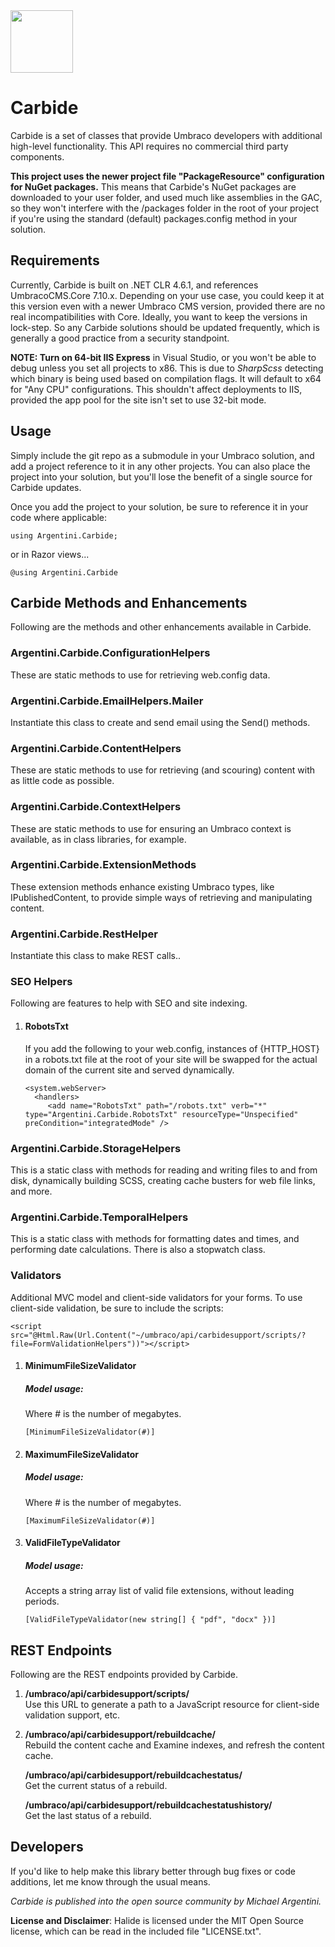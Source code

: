 <img src="https://fynydd.com/images/carbide-icon.png" width="100" />

# Carbide

Carbide is a set of classes that provide Umbraco developers with additional high-level functionality. This API requires no commercial third party components.

**This project uses the newer project file "PackageResource" configuration for NuGet packages.** This means that Carbide's NuGet packages are downloaded to your user folder, and used much like assemblies in the GAC, so they won't interfere with the /packages folder in the root of your project if you're using the standard (default) packages.config method in your solution.

## Requirements
Currently, Carbide is built on .NET CLR 4.6.1, and references UmbracoCMS.Core 7.10.x. Depending on your use case, you could keep it at this version even with a newer Umbraco CMS version, provided there are no real incompatibilities with Core. Ideally, you want to keep the versions in lock-step. So any Carbide solutions should be updated frequently, which is generally a good practice from a security standpoint.

**NOTE: Turn on 64-bit IIS Express** in Visual Studio, or you won't be able to debug unless you set all projects to x86. This is due to *SharpScss* detecting which binary is being used based on compilation flags. It will default to x64 for "Any CPU" configurations. This shouldn't affect deployments to IIS, provided the app pool for the site isn't set to use 32-bit mode.

## Usage
Simply include the git repo as a submodule in your Umbraco solution, and add a project reference to it in any other projects. You can also place the project into your solution, but you'll lose the benefit of a single source for Carbide updates.

Once you add the project to your solution, be sure to reference it in your code where applicable:

<pre><code>using Argentini.Carbide;</code></pre>
or in Razor views...
<pre><code>@using Argentini.Carbide</code></pre>

## Carbide Methods and Enhancements
Following are the methods and other enhancements available in Carbide.

### Argentini.Carbide.ConfigurationHelpers
These are static methods to use for retrieving web.config data.

### Argentini.Carbide.EmailHelpers.Mailer
Instantiate this class to create and send email using the Send() methods.

### Argentini.Carbide.ContentHelpers
These are static methods to use for retrieving (and scouring) content with as little code as possible.

### Argentini.Carbide.ContextHelpers
These are static methods to use for ensuring an Umbraco context is available, as in class libraries, for example.

### Argentini.Carbide.ExtensionMethods
These extension methods enhance existing Umbraco types, like IPublishedContent, to provide simple ways of retrieving and manipulating content.

### Argentini.Carbide.RestHelper
Instantiate this class to make REST calls..

### SEO Helpers
Following are features to help with SEO and site indexing.

1. #### RobotsTxt
   If you add the following to your web.config, instances of {HTTP_HOST} in a robots.txt file at the root of your site will be swapped for the actual domain of the current site and served dynamically.
   
   ```
   <system.webServer>
     <handlers>
        <add name="RobotsTxt" path="/robots.txt" verb="*" type="Argentini.Carbide.RobotsTxt" resourceType="Unspecified" preCondition="integratedMode" />
   ```

### Argentini.Carbide.StorageHelpers
This is a static class with methods for reading and writing files to and from disk, dynamically building SCSS, creating cache busters for web file links, and more.

### Argentini.Carbide.TemporalHelpers
This is a static class with methods for formatting dates and times, and performing date calculations. There is also a stopwatch class.

### Validators
Additional MVC model and client-side validators for your forms. To use client-side validation, be sure to include the scripts:

```
<script src="@Html.Raw(Url.Content("~/umbraco/api/carbidesupport/scripts/?file=FormValidationHelpers"))"></script>
```
1. #### MinimumFileSizeValidator
   ##### Model usage:
   Where # is the number of megabytes.
   
   ```
   [MinimumFileSizeValidator(#)]
   ```

2. #### MaximumFileSizeValidator
   ##### Model usage:
   Where # is the number of megabytes.
   
   ```
   [MaximumFileSizeValidator(#)]
   ```

3. #### ValidFileTypeValidator
   ##### Model usage:
   Accepts a string array list of valid file extensions, without leading periods.
   
   ```
   [ValidFileTypeValidator(new string[] { "pdf", "docx" })]
   ```

## REST Endpoints
Following are the REST endpoints provided by Carbide.

1. **/umbraco/api/carbidesupport/scripts/**   
   Use this URL to generate a path to a JavaScript resource for client-side validation support, etc.

2. **/umbraco/api/carbidesupport/rebuildcache/**   
   Rebuild the content cache and Examine indexes, and refresh the content cache. 

   **/umbraco/api/carbidesupport/rebuildcachestatus/**   
   Get the current status of a rebuild.

   **/umbraco/api/carbidesupport/rebuildcachestatushistory/**   
   Get the last status of a rebuild.

## Developers
If you'd like to help make this library better through bug fixes or code additions, let me know through the usual means.

_Carbide is published into the open source community by Michael Argentini._

__License and Disclaimer__: Halide is licensed under the MIT Open Source license, which can be read in the included file "LICENSE.txt".

